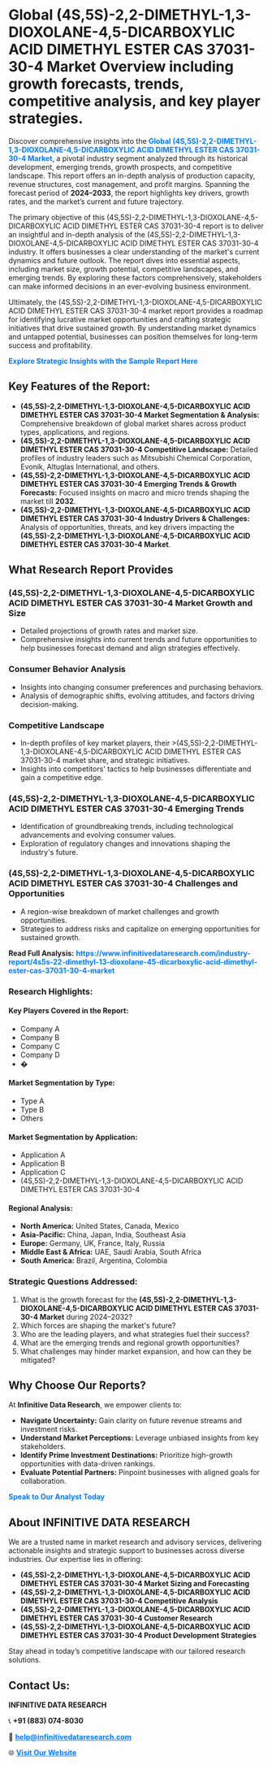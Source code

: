 <h1>Global (4S,5S)-2,2-DIMETHYL-1,3-DIOXOLANE-4,5-DICARBOXYLIC ACID DIMETHYL ESTER CAS 37031-30-4 Market Overview including growth forecasts, trends, competitive analysis, and key player strategies.</h1>
<p>
Discover comprehensive insights into the 
<a href="https://www.infinitivedataresearch.com/industry-report/4s5s-22-dimethyl-13-dioxolane-45-dicarboxylic-acid-dimethyl-ester-cas-37031-30-4-market" rel="dofollow" style="color: #007BFF; text-decoration: none;"><strong>Global (4S,5S)-2,2-DIMETHYL-1,3-DIOXOLANE-4,5-DICARBOXYLIC ACID DIMETHYL ESTER CAS 37031-30-4 Market</strong></a>, a pivotal industry segment analyzed through its historical development, emerging trends, growth prospects, and competitive landscape. This report offers an in-depth analysis of production capacity, revenue structures, cost management, and profit margins. Spanning the forecast period of <strong>2024–2033</strong>, the report highlights key drivers, growth rates, and the market’s current and future trajectory.
</p>
<p>
The primary objective of this (4S,5S)-2,2-DIMETHYL-1,3-DIOXOLANE-4,5-DICARBOXYLIC ACID DIMETHYL ESTER CAS 37031-30-4 report is to deliver an insightful and in-depth analysis of the (4S,5S)-2,2-DIMETHYL-1,3-DIOXOLANE-4,5-DICARBOXYLIC ACID DIMETHYL ESTER CAS 37031-30-4 industry. It offers businesses a clear understanding of the market's current dynamics and future outlook. The report dives into essential aspects, including market size, growth potential, competitive landscapes, and emerging trends. By exploring these factors comprehensively, stakeholders can make informed decisions in an ever-evolving business environment.
</p>
<p>
Ultimately, the (4S,5S)-2,2-DIMETHYL-1,3-DIOXOLANE-4,5-DICARBOXYLIC ACID DIMETHYL ESTER CAS 37031-30-4 market report provides a roadmap for identifying lucrative market opportunities and crafting strategic initiatives that drive sustained growth. By understanding market dynamics and untapped potential, businesses can position themselves for long-term success and profitability.
</p>
<p>
<a href="https://www.infinitivedataresearch.com/request-sample/reportId=101857" style="color: #007BFF; text-decoration: none;"><strong>Explore Strategic Insights with the Sample Report Here</strong></a>
</p>

<h2>Key Features of the Report:</h2>
<ul>
<li><strong>(4S,5S)-2,2-DIMETHYL-1,3-DIOXOLANE-4,5-DICARBOXYLIC ACID DIMETHYL ESTER CAS 37031-30-4 Market Segmentation & Analysis:</strong> Comprehensive breakdown of global market shares across product types, applications, and regions.</li>
<li><strong>(4S,5S)-2,2-DIMETHYL-1,3-DIOXOLANE-4,5-DICARBOXYLIC ACID DIMETHYL ESTER CAS 37031-30-4 Competitive Landscape:</strong> Detailed profiles of industry leaders such as Mitsubishi Chemical Corporation, Evonik, Altuglas International, and others.</li>
<li><strong>(4S,5S)-2,2-DIMETHYL-1,3-DIOXOLANE-4,5-DICARBOXYLIC ACID DIMETHYL ESTER CAS 37031-30-4 Emerging Trends & Growth Forecasts:</strong> Focused insights on macro and micro trends shaping the market till <strong>2032</strong>.</li>
<li><strong>(4S,5S)-2,2-DIMETHYL-1,3-DIOXOLANE-4,5-DICARBOXYLIC ACID DIMETHYL ESTER CAS 37031-30-4 Industry Drivers & Challenges:</strong> Analysis of opportunities, threats, and key drivers impacting the <strong>(4S,5S)-2,2-DIMETHYL-1,3-DIOXOLANE-4,5-DICARBOXYLIC ACID DIMETHYL ESTER CAS 37031-30-4 Market</strong>.</li>
</ul>

<h2>What Research Report Provides</h2>
<h3>(4S,5S)-2,2-DIMETHYL-1,3-DIOXOLANE-4,5-DICARBOXYLIC ACID DIMETHYL ESTER CAS 37031-30-4 Market Growth and Size</h3>
<ul>
<li>Detailed projections of growth rates and market size.</li>
<li>Comprehensive insights into current trends and future opportunities to help businesses forecast demand and align strategies effectively.</li>
</ul>

<h3>Consumer Behavior Analysis</h3>
<ul>
<li>Insights into changing consumer preferences and purchasing behaviors.</li>
<li>Analysis of demographic shifts, evolving attitudes, and factors driving decision-making.</li>
</ul>

<h3>Competitive Landscape</h3>
<ul>
<li>In-depth profiles of key market players, their >(4S,5S)-2,2-DIMETHYL-1,3-DIOXOLANE-4,5-DICARBOXYLIC ACID DIMETHYL ESTER CAS 37031-30-4 market share, and strategic initiatives.</li>
<li>Insights into competitors' tactics to help businesses differentiate and gain a competitive edge.</li>
</ul>

<h3>(4S,5S)-2,2-DIMETHYL-1,3-DIOXOLANE-4,5-DICARBOXYLIC ACID DIMETHYL ESTER CAS 37031-30-4 Emerging Trends</h3>
<ul>
<li>Identification of groundbreaking trends, including technological advancements and evolving consumer values.</li>
<li>Exploration of regulatory changes and innovations shaping the industry's future.</li>
</ul>

<h3>(4S,5S)-2,2-DIMETHYL-1,3-DIOXOLANE-4,5-DICARBOXYLIC ACID DIMETHYL ESTER CAS 37031-30-4 Challenges and Opportunities</h3>
<ul>
<li>A region-wise breakdown of market challenges and growth opportunities.</li>
<li>Strategies to address risks and capitalize on emerging opportunities for sustained growth.</li>
</ul>
<p><strong>Read Full Analysis:</strong> <a href="https://www.infinitivedataresearch.com/industry-report/4s5s-22-dimethyl-13-dioxolane-45-dicarboxylic-acid-dimethyl-ester-cas-37031-30-4-market" rel="dofollow" style="color: #007BFF; text-decoration: none;"><strong>https://www.infinitivedataresearch.com/industry-report/4s5s-22-dimethyl-13-dioxolane-45-dicarboxylic-acid-dimethyl-ester-cas-37031-30-4-market</strong></a></p>
<h3>Research Highlights:</h3>
<h4>Key Players Covered in the Report:</h4>
<ul><li>Company A</li><li>Company B</li><li>Company C</li><li>Company D</li><li>�</li></ul>
<h4>Market Segmentation by Type:</h4>
<ul><li>Type A</li><li>Type B</li><li>Others</li></ul>
<h4>Market Segmentation by Application:</h4>
<ul><li>Application A</li><li>Application B</li><li>Application C</li><li>(4S,5S)-2,2-DIMETHYL-1,3-DIOXOLANE-4,5-DICARBOXYLIC ACID DIMETHYL ESTER CAS 37031-30-4</li></ul>

<h4>Regional Analysis:</h4>
<ul>
<li><strong>North America:</strong> United States, Canada, Mexico</li>
<li><strong>Asia-Pacific:</strong> China, Japan, India, Southeast Asia</li>
<li><strong>Europe:</strong> Germany, UK, France, Italy, Russia</li>
<li><strong>Middle East & Africa:</strong> UAE, Saudi Arabia, South Africa</li>
<li><strong>South America:</strong> Brazil, Argentina, Colombia</li>
</ul>

<h3>Strategic Questions Addressed:</h3>
<ol>
<li>What is the growth forecast for the <strong>(4S,5S)-2,2-DIMETHYL-1,3-DIOXOLANE-4,5-DICARBOXYLIC ACID DIMETHYL ESTER CAS 37031-30-4 Market</strong> during 2024–2032?</li>
<li>Which forces are shaping the market's future?</li>
<li>Who are the leading players, and what strategies fuel their success?</li>
<li>What are the emerging trends and regional growth opportunities?</li>
<li>What challenges may hinder market expansion, and how can they be mitigated?</li>
</ol>

<h2>Why Choose Our Reports?</h2>
<p>At <strong>Infinitive Data Research</strong>, we empower clients to:</p>
<ul>
<li><strong>Navigate Uncertainty:</strong> Gain clarity on future revenue streams and investment risks.</li>
<li><strong>Understand Market Perceptions:</strong> Leverage unbiased insights from key stakeholders.</li>
<li><strong>Identify Prime Investment Destinations:</strong> Prioritize high-growth opportunities with data-driven rankings.</li>
<li><strong>Evaluate Potential Partners:</strong> Pinpoint businesses with aligned goals for collaboration.</li>
</ul>
<p><a href="https://www.infinitivedataresearch.com/industry-report/4s5s-22-dimethyl-13-dioxolane-45-dicarboxylic-acid-dimethyl-ester-cas-37031-30-4-market" rel="dofollow" style="color: #007BFF; text-decoration: none;"><strong>Speak to Our Analyst Today</strong></a></p>

<h2>About INFINITIVE DATA RESEARCH</h2>
<p>We are a trusted name in market research and advisory services, delivering actionable insights and strategic support to businesses across diverse industries. Our expertise lies in offering:</p>
<ul>
<li><strong>(4S,5S)-2,2-DIMETHYL-1,3-DIOXOLANE-4,5-DICARBOXYLIC ACID DIMETHYL ESTER CAS 37031-30-4 Market Sizing and Forecasting</strong></li>
<li><strong>(4S,5S)-2,2-DIMETHYL-1,3-DIOXOLANE-4,5-DICARBOXYLIC ACID DIMETHYL ESTER CAS 37031-30-4 Competitive Analysis</strong></li>
<li><strong>(4S,5S)-2,2-DIMETHYL-1,3-DIOXOLANE-4,5-DICARBOXYLIC ACID DIMETHYL ESTER CAS 37031-30-4 Customer Research</strong></li>
<li><strong>(4S,5S)-2,2-DIMETHYL-1,3-DIOXOLANE-4,5-DICARBOXYLIC ACID DIMETHYL ESTER CAS 37031-30-4 Product Development Strategies</strong></li>
</ul>
<p>Stay ahead in today’s competitive landscape with our tailored research solutions.</p>

<h2>Contact Us:</h2>
<p><strong>INFINITIVE DATA RESEARCH</strong></p>
<p>📞 <strong>+91 (883) 074-8030</strong></p>
<p>📧 <strong><a href="mailto:help@infinitivedataresearch.com" style="color: #007BFF;">help@infinitivedataresearch.com</a></strong></p>
<p>🌐 <strong><a href="https://www.infinitivedataresearch.com" rel="dofollow" style="color: #007BFF;">Visit Our Website</a></strong></p>